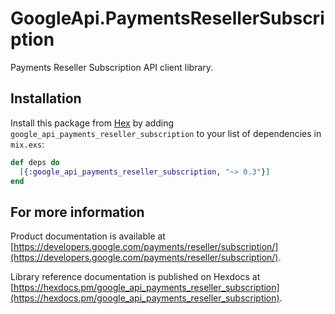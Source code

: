 # GoogleApi.PaymentsResellerSubscription

Payments Reseller Subscription API client library.



## Installation

Install this package from [Hex](https://hex.pm) by adding
`google_api_payments_reseller_subscription` to your list of dependencies in `mix.exs`:

```elixir
def deps do
  [{:google_api_payments_reseller_subscription, "~> 0.3"}]
end
```

## For more information

Product documentation is available at [https://developers.google.com/payments/reseller/subscription/](https://developers.google.com/payments/reseller/subscription/).

Library reference documentation is published on Hexdocs at
[https://hexdocs.pm/google_api_payments_reseller_subscription](https://hexdocs.pm/google_api_payments_reseller_subscription).
